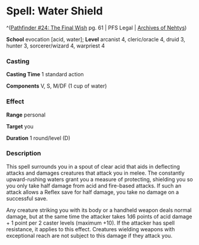 # Spell: Water Shield

^([Pathfinder #24: The Final Wish][ss-water-shield] pg. 61 | PFS Legal | [Archives of Nehtys][sn-water-shield])

**School** evocation [acid, water]; **Level** arcanist 4, cleric/oracle 4, druid 3, hunter 3, sorcerer/wizard 4, warpriest 4

### Casting

**Casting Time** 1 standard action  

**Components** V, S, M/DF (1 cup of water)

### Effect

**Range** personal  

**Target** you  

**Duration** 1 round/level (D)

### Description

This spell surrounds you in a spout of clear acid that aids in deflecting attacks and damages creatures that attack you in melee. The constantly upward-rushing waters grant you a measure of protecting, shielding you so you only take half damage from acid and fire-based attacks. If such an attack allows a Reflex save for half damage, you take no damage on a successful save.  

Any creature striking you with its body or a handheld weapon deals normal damage, but at the same time the attacker takes 1d6 points of acid damage + 1 point per 2 caster levels (maximum +10). If the attacker has spell resistance, it applies to this effect. Creatures wielding weapons with exceptional reach are not subject to this damage if they attack you.

[ss-water-shield]: http://paizo.com/pathfinder/advent
[sn-water-shield]: http://www.archivesofnethys.com/SpellDisplay.aspx?ItemName=Water%20Shield